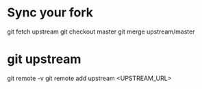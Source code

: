 # Sync your fork
git fetch upstream
git checkout master
git merge upstream/master

# git upstream
git remote -v
git remote add upstream <UPSTREAM_URL>